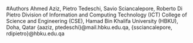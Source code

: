 #Authors
Ahmed Aziz, Pietro Tedeschi, Savio Sciancalepore, Roberto Di Pietro
Division of Information and Computing Technology (ICT)
College of Science and Engineering (CSE), Hamad Bin Khalifa University (HBKU), Doha, Qatar
{aaziz, ptedeschi}@mail.hbku.edu.qa, {ssciancalepore, rdipietro}@hbku.edu.qa